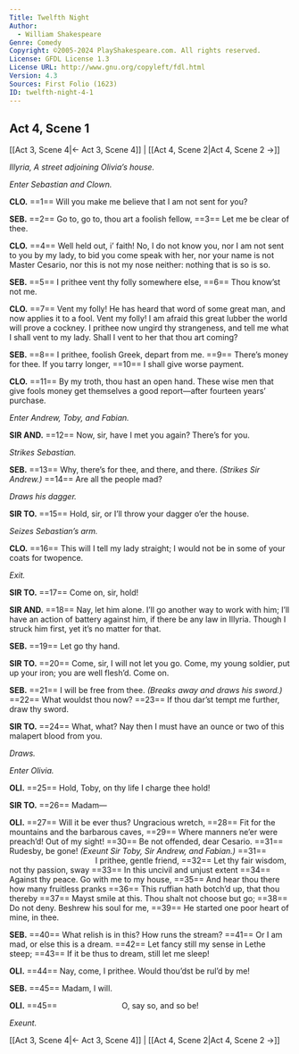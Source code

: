 ```yaml
---
Title: Twelfth Night
Author: 
  - William Shakespeare
Genre: Comedy
Copyright: ©2005-2024 PlayShakespeare.com. All rights reserved.
License: GFDL License 1.3
License URL: http://www.gnu.org/copyleft/fdl.html
Version: 4.3
Sources: First Folio (1623)
ID: twelfth-night-4-1
---
```


## Act 4, Scene 1
[[Act 3, Scene 4|← Act 3, Scene 4]] | [[Act 4, Scene 2|Act 4, Scene 2 →]]

*Illyria, A street adjoining Olivia’s house.*

*Enter Sebastian and Clown.*

**CLO.**
==1== Will you make me believe that I am not sent for you?

**SEB.**
==2== Go to, go to, thou art a foolish fellow,
==3== Let me be clear of thee.

**CLO.**
==4== Well held out, i’ faith! No, I do not know you, nor I am not sent to you by my lady, to bid you come speak with her, nor your name is not Master Cesario, nor this is not my nose neither: nothing that is so is so.

**SEB.**
==5== I prithee vent thy folly somewhere else,
==6== Thou know’st not me.

**CLO.**
==7== Vent my folly! He has heard that word of some great man, and now applies it to a fool. Vent my folly! I am afraid this great lubber the world will prove a cockney. I prithee now ungird thy strangeness, and tell me what I shall vent to my lady. Shall I vent to her that thou art coming?

**SEB.**
==8== I prithee, foolish Greek, depart from me.
==9== There’s money for thee. If you tarry longer,
==10== I shall give worse payment.

**CLO.**
==11== By my troth, thou hast an open hand. These wise men that give fools money get themselves a good report—after fourteen years’ purchase.

*Enter Andrew, Toby, and Fabian.*

**SIR AND.**
==12== Now, sir, have I met you again? There’s for you.

*Strikes Sebastian.*

**SEB.**
==13== Why, there’s for thee, and there, and there.
*(Strikes Sir Andrew.)*
==14== Are all the people mad?

*Draws his dagger.*

**SIR TO.**
==15== Hold, sir, or I’ll throw your dagger o’er the house.

*Seizes Sebastian’s arm.*

**CLO.**
==16== This will I tell my lady straight; I would not be in some of your coats for twopence.

*Exit.*

**SIR TO.**
==17== Come on, sir, hold!

**SIR AND.**
==18== Nay, let him alone. I’ll go another way to work with him; I’ll have an action of battery against him, if there be any law in Illyria. Though I struck him first, yet it’s no matter for that.

**SEB.**
==19== Let go thy hand.

**SIR TO.**
==20== Come, sir, I will not let you go. Come, my young soldier, put up your iron; you are well flesh’d. Come on.

**SEB.**
==21== I will be free from thee.
*(Breaks away and draws his sword.)*
==22== What wouldst thou now?
==23== If thou dar’st tempt me further, draw thy sword.

**SIR TO.**
==24== What, what? Nay then I must have an ounce or two of this malapert blood from you.

*Draws.*

*Enter Olivia.*

**OLI.**
==25== Hold, Toby, on thy life I charge thee hold!

**SIR TO.**
==26== Madam⁠—

**OLI.**
==27== Will it be ever thus? Ungracious wretch,
==28== Fit for the mountains and the barbarous caves,
==29== Where manners ne’er were preach’d! Out of my sight!
==30== Be not offended, dear Cesario.
==31== Rudesby, be gone!
*(Exeunt Sir Toby, Sir Andrew, and Fabian.)*
==31==            I prithee, gentle friend,
==32== Let thy fair wisdom, not thy passion, sway
==33== In this uncivil and unjust extent
==34== Against thy peace. Go with me to my house,
==35== And hear thou there how many fruitless pranks
==36== This ruffian hath botch’d up, that thou thereby
==37== Mayst smile at this. Thou shalt not choose but go;
==38== Do not deny. Beshrew his soul for me,
==39== He started one poor heart of mine, in thee.

**SEB.**
==40== What relish is in this? How runs the stream?
==41== Or I am mad, or else this is a dream.
==42== Let fancy still my sense in Lethe steep;
==43== If it be thus to dream, still let me sleep!

**OLI.**
==44== Nay, come, I prithee. Would thou’dst be rul’d by me!

**SEB.**
==45== Madam, I will.

**OLI.**
==45==         O, say so, and so be!

*Exeunt.*

[[Act 3, Scene 4|← Act 3, Scene 4]] | [[Act 4, Scene 2|Act 4, Scene 2 →]]
